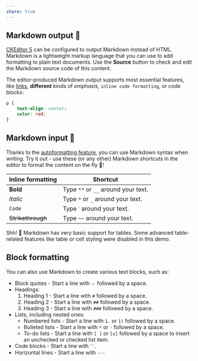 ```yaml
---  
share: true  
---  
```

    
## Markdown output 🛫    
    
[CKEditor 5](https://ckeditor.com/) can be configured to output Markdown instead of HTML. Markdown is a lightweight markup language that you can use to add formatting to plain text documents. Use the **Source** button to check and edit the Markdown source code of this content.    
    
The editor-produced Markdown output supports most essential features, like [links](https://ckeditor.com/), **different** kinds of _emphasis_, `inline code formatting`, or code blocks:    
    
```css    
p {    
    text-align: center;    
    color: red;    
}    
```    
    
## Markdown input 🛬    
    
Thanks to the [autoformatting feature](https://ckeditor.com/docs/ckeditor5/latest/features/autoformat.html), you can use Markdown syntax when writing. Try it out - use these (or any other) Markdown shortcuts in the editor to format the content on the fly 🚀!    
    
|Inline formatting|Shortcut|    
|---|---|    
|**Bold**|Type `**` or `__` around your text.|    
|_Italic_|Type `*` or `_` around your text.|    
|`Code`|Type `ˋ` around your text.|    
|~~Strikethrough~~|Type `~~` around your text.|    
    
Shh! 🤫 Markdown has very basic support for tables. Some advanced table-related features like table or cell styling were disabled in this demo.    
    
## Block formatting    
    
You can also use Markdown to create various text blocks, such as:    
    
- Block quotes - Start a line with `﹥` followed by a space.    
- Headings:    
    1. Heading 1 - Start a line with `#` followed by a space.    
    2. Heading 2 - Start a line with `##` followed by a space.    
    3. Heading 3 - Start a line with `###` followed by a space.    
- Lists, including nested ones:    
    - Numbered lists - Start a line with `1.` or `1)` followed by a space.    
    - Bulleted lists - Start a line with `*` or `-` followed by a space.    
    - To-do lists - Start a line with `[ ]` or `[x]` followed by a space to insert an unchecked or checked list item.    
- Code blocks - Start a line with `ˋˋˋ`.    
- Horizontal lines - Start a line with `---`